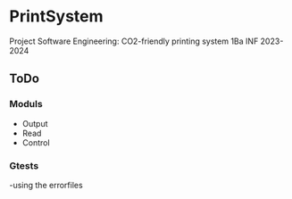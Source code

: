 # PrintSystem

Project Software Engineering:
CO2-friendly printing system
1Ba INF 2023-2024

## ToDo
### Moduls
- Output
- Read
- Control
### Gtests
-using the errorfiles


